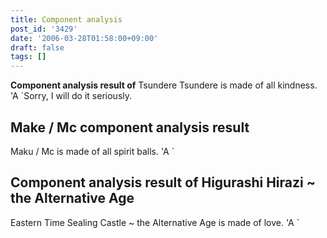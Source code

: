```yaml
---
title: Component analysis
post_id: '3429'
date: '2006-03-28T01:58:00+09:00'
draft: false
tags: []
---
```


**Component analysis result of** Tsundere Tsundere is made of all kindness. 'A `Sorry, I will do it seriously.

## Make / Mc component analysis result

Maku / Mc is made of all spirit balls. 'A `

## Component analysis result of Higurashi Hirazi ~ the Alternative Age

Eastern Time Sealing Castle ~ the Alternative Age is made of love. 'A `